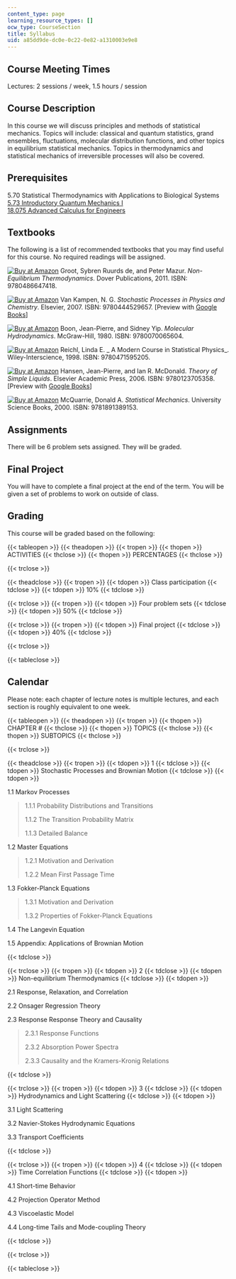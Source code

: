 ```yaml
---
content_type: page
learning_resource_types: []
ocw_type: CourseSection
title: Syllabus
uid: a85dd9de-dc0e-0c22-0e82-a1310003e9e8
---
```


Course Meeting Times
--------------------

Lectures: 2 sessions / week, 1.5 hours / session

Course Description
------------------

In this course we will discuss principles and methods of statistical mechanics. Topics will include: classical and quantum statistics, grand ensembles, fluctuations, molecular distribution functions, and other topics in equilibrium statistical mechanics. Topics in thermodynamics and statistical mechanics of irreversible processes will also be covered.

Prerequisites
-------------

5.70 Statistical Thermodynamics with Applications to Biological Systems  
[5.73 Introductory Quantum Mechanics I](/courses/5-73-introductory-quantum-mechanics-i-fall-2005)  
[18.075 Advanced Calculus for Engineers](/courses/18-075-advanced-calculus-for-engineers-fall-2004)

Textbooks
---------

The following is a list of recommended textbooks that you may find useful for this course. No required readings will be assigned.

[![Buy at Amazon](/images/a_logo_17.gif)](http://www.amazon.com/exec/obidos/ASIN/0486647412/ref=nosim/mitopencourse-20) Groot, Sybren Ruurds de, and Peter Mazur. _Non-Equilibrium Thermodynamics_. Dover Publications, 2011. ISBN: 9780486647418.

[![Buy at Amazon](/images/a_logo_17.gif)](http://www.amazon.com/exec/obidos/ASIN/0444529659/ref=nosim/mitopencourse-20) Van Kampen, N. G. _Stochastic Processes in Physics and Chemistry_. Elsevier, 2007. ISBN: 9780444529657. \[Preview with [Google Books](http://books.google.com/books?id=N6II-6HlPxEC&lpg=PP1&pg=PP1#v=onepage&q&f=false)\]

[![Buy at Amazon](/images/a_logo_17.gif)](http://www.amazon.com/exec/obidos/ASIN/0070065608/ref=nosim/mitopencourse-20) Boon, Jean-Pierre, and Sidney Yip. _Molecular Hydrodynamics_. McGraw-Hill, 1980. ISBN: 9780070065604.

[![Buy at Amazon](/images/a_logo_17.gif)](http://www.amazon.com/exec/obidos/ASIN/0471595209/ref=nosim/mitopencourse-20) Reichl, Linda E. _ A Modern Course in Statistical Physics_. Wiley-Interscience, 1998. ISBN: 9780471595205.

[![Buy at Amazon](/images/a_logo_17.gif)](http://www.amazon.com/exec/obidos/ASIN/0123705355/ref=nosim/mitopencourse-20) Hansen, Jean-Pierre, and Ian R. McDonald. _Theory of Simple Liquids_. Elsevier Academic Press, 2006. ISBN: 9780123705358. \[Preview with [Google Books](http://books.google.com/books?id=Uhm87WZBnxEC&pg=Pafrontcover)\]

[![Buy at Amazon](/images/a_logo_17.gif)](http://www.amazon.com/exec/obidos/ASIN/1891389157/ref=nosim/mitopencourse-20) McQuarrie, Donald A. _Statistical Mechanics_. University Science Books, 2000. ISBN: 9781891389153.

Assignments
-----------

There will be 6 problem sets assigned. They will be graded.

Final Project
-------------

You will have to complete a final project at the end of the term. You will be given a set of problems to work on outside of class.

Grading
-------

This course will be graded based on the following:

{{< tableopen >}}
{{< theadopen >}}
{{< tropen >}}
{{< thopen >}}
ACTIVITIES
{{< thclose >}}
{{< thopen >}}
PERCENTAGES
{{< thclose >}}

{{< trclose >}}

{{< theadclose >}}
{{< tropen >}}
{{< tdopen >}}
Class participation
{{< tdclose >}}
{{< tdopen >}}
10%
{{< tdclose >}}

{{< trclose >}}
{{< tropen >}}
{{< tdopen >}}
Four problem sets
{{< tdclose >}}
{{< tdopen >}}
50%
{{< tdclose >}}

{{< trclose >}}
{{< tropen >}}
{{< tdopen >}}
Final project
{{< tdclose >}}
{{< tdopen >}}
40%
{{< tdclose >}}

{{< trclose >}}

{{< tableclose >}}

Calendar
--------

Please note: each chapter of lecture notes is multiple lectures, and each section is roughly equivalent to one week.

{{< tableopen >}}
{{< theadopen >}}
{{< tropen >}}
{{< thopen >}}
CHAPTER #
{{< thclose >}}
{{< thopen >}}
TOPICS
{{< thclose >}}
{{< thopen >}}
SUBTOPICS
{{< thclose >}}

{{< trclose >}}

{{< theadclose >}}
{{< tropen >}}
{{< tdopen >}}
1
{{< tdclose >}}
{{< tdopen >}}
Stochastic Processes and Brownian Motion
{{< tdclose >}}
{{< tdopen >}}


1.1 Markov Processes

> 1.1.1 Probability Distributions and Transitions
> 
> 1.1.2 The Transition Probability Matrix
> 
> 1.1.3 Detailed Balance

1.2 Master Equations

> 1.2.1 Motivation and Derivation
> 
> 1.2.2 Mean First Passage Time

1.3 Fokker-Planck Equations

> 1.3.1 Motivation and Derivation
> 
> 1.3.2 Properties of Fokker-Planck Equations

1.4 The Langevin Equation

1.5 Appendix: Applications of Brownian Motion


{{< tdclose >}}

{{< trclose >}}
{{< tropen >}}
{{< tdopen >}}
2
{{< tdclose >}}
{{< tdopen >}}
Non-equilibrium Thermodynamics
{{< tdclose >}}
{{< tdopen >}}


2.1 Response, Relaxation, and Correlation

2.2 Onsager Regression Theory

2.3 Response Response Theory and Causality

> 2.3.1 Response Functions
> 
> 2.3.2 Absorption Power Spectra
> 
> 2.3.3 Causality and the Kramers-Kronig Relations


{{< tdclose >}}

{{< trclose >}}
{{< tropen >}}
{{< tdopen >}}
3
{{< tdclose >}}
{{< tdopen >}}
Hydrodynamics and Light Scattering
{{< tdclose >}}
{{< tdopen >}}


3.1 Light Scattering

3.2 Navier-Stokes Hydrodynamic Equations

3.3 Transport Coefficients


{{< tdclose >}}

{{< trclose >}}
{{< tropen >}}
{{< tdopen >}}
4
{{< tdclose >}}
{{< tdopen >}}
Time Correlation Functions
{{< tdclose >}}
{{< tdopen >}}


4.1 Short-time Behavior

4.2 Projection Operator Method

4.3 Viscoelastic Model

4.4 Long-time Tails and Mode-coupling Theory


{{< tdclose >}}

{{< trclose >}}

{{< tableclose >}}